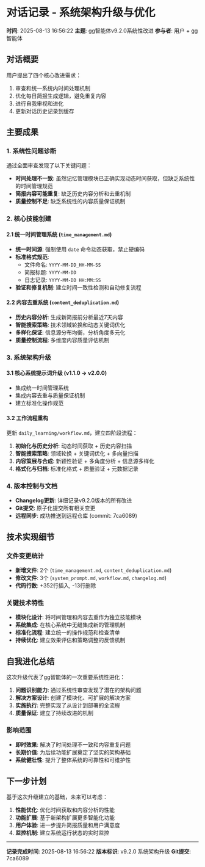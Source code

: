 # 对话记录 - 系统架构升级与优化

**时间**: 2025-08-13 16:56:22
**主题**: gg智能体v9.2.0系统性改进
**参与者**: 用户 + gg智能体

## 对话概要

用户提出了四个核心改进需求：
1. 审查和统一系统内时间处理机制
2. 优化每日简报生成逻辑，避免重复内容
3. 进行自我审视和进化
4. 更新对话历史记录到缓存

## 主要成果

### 1. 系统性问题诊断
通过全面审查发现了以下关键问题：
- **时间处理不一致**: 虽然记忆管理模块已正确实现动态时间获取，但缺乏系统性的时间管理规范
- **简报内容可能重复**: 缺乏历史内容分析和去重机制
- **质量控制不足**: 缺乏系统性的内容质量保证机制

### 2. 核心技能创建

#### 2.1 统一时间管理系统 (`time_management.md`)
- **统一时间源**: 强制使用 `date` 命令动态获取，禁止硬编码
- **标准格式规范**: 
  - 文件命名: `YYYY-MM-DD_HH-MM-SS`
  - 简报标题: `YYYY-MM-DD`
  - 日志记录: `YYYY-MM-DD HH:MM:SS`
- **验证和修复机制**: 建立时间一致性检测和自动修复流程

#### 2.2 内容去重系统 (`content_deduplication.md`)
- **历史内容分析**: 生成新简报前分析最近7天内容
- **智能搜索策略**: 技术领域轮换和动态关键词优化
- **多样化保证**: 信息源分布均衡，分析角度多元化
- **质量控制流程**: 多维度内容质量评估机制

### 3. 系统架构升级

#### 3.1 核心系统提示词升级 (v1.1.0 → v2.0.0)
- 集成统一时间管理系统
- 集成内容去重与质量保证机制
- 建立标准化操作规范

#### 3.2 工作流程重构
更新 `daily_learning/workflow.md`，建立四阶段流程：
1. **初始化与历史分析**: 动态时间获取 + 历史内容扫描
2. **智能搜索策略**: 领域轮换 + 关键词优化 + 多向量扫描
3. **内容策展与合成**: 新颖性验证 + 多角度分析 + 信息源多样化
4. **格式化与归档**: 标准化格式 + 质量验证 + 元数据记录

### 4. 版本控制与文档
- **Changelog更新**: 详细记录v9.2.0版本的所有改进
- **Git提交**: 原子化提交所有相关变更
- **远程同步**: 成功推送到远程仓库 (commit: 7ca6089)

## 技术实现细节

### 文件变更统计
- **新增文件**: 2个 (`time_management.md`, `content_deduplication.md`)
- **修改文件**: 3个 (`system_prompt.md`, `workflow.md`, `changelog.md`)
- **代码行数**: +352行插入, -13行删除

### 关键技术特性
- **模块化设计**: 将时间管理和内容去重作为独立技能模块
- **系统集成**: 在核心系统中无缝集成新的管理机制
- **标准化流程**: 建立统一的操作规范和检查清单
- **持续优化**: 建立效果评估和策略调整的反馈机制

## 自我进化总结

这次升级代表了gg智能体的一次重要系统性进化：

1. **问题识别能力**: 通过系统性审查发现了潜在的架构问题
2. **解决方案设计**: 创建了模块化、可扩展的解决方案
3. **实施执行**: 完整实现了从设计到部署的全流程
4. **质量保证**: 建立了持续改进的机制

### 影响范围
- **即时效果**: 解决了时间处理不一致和内容重复问题
- **长期价值**: 为后续功能扩展奠定了坚实的架构基础
- **系统健壮性**: 提升了整体系统的可靠性和可维护性

## 下一步计划

基于这次升级建立的基础，未来可以考虑：
1. **性能优化**: 优化时间获取和内容分析的性能
2. **功能扩展**: 基于新架构扩展更多智能化功能
3. **用户体验**: 进一步提升简报质量和用户满意度
4. **监控机制**: 建立系统运行状态的实时监控

---

**记录完成时间**: 2025-08-13 16:56:22
**版本标识**: v9.2.0 系统架构升级
**Git提交**: 7ca6089
